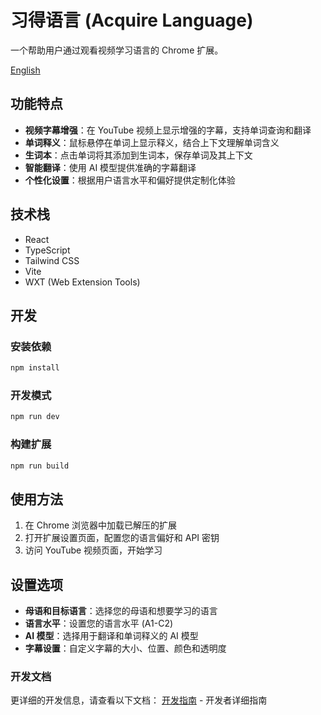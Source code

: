 # 习得语言 (Acquire Language)

一个帮助用户通过观看视频学习语言的 Chrome 扩展。

[English](README.md)

## 功能特点

- **视频字幕增强**：在 YouTube 视频上显示增强的字幕，支持单词查询和翻译
- **单词释义**：鼠标悬停在单词上显示释义，结合上下文理解单词含义
- **生词本**：点击单词将其添加到生词本，保存单词及其上下文
- **智能翻译**：使用 AI 模型提供准确的字幕翻译
- **个性化设置**：根据用户语言水平和偏好提供定制化体验

## 技术栈

- React
- TypeScript
- Tailwind CSS
- Vite
- WXT (Web Extension Tools)

## 开发

### 安装依赖

```bash
npm install
```

### 开发模式

```bash
npm run dev
```

### 构建扩展

```bash
npm run build
```

## 使用方法

1. 在 Chrome 浏览器中加载已解压的扩展
2. 打开扩展设置页面，配置您的语言偏好和 API 密钥
3. 访问 YouTube 视频页面，开始学习

## 设置选项

- **母语和目标语言**：选择您的母语和想要学习的语言
- **语言水平**：设置您的语言水平 (A1-C2)
- **AI 模型**：选择用于翻译和单词释义的 AI 模型
- **字幕设置**：自定义字幕的大小、位置、颜色和透明度

### 开发文档

更详细的开发信息，请查看以下文档：
[开发指南](docs/DEVELOPMENT-cn.md) - 开发者详细指南
